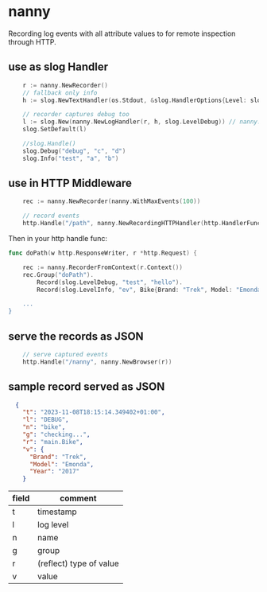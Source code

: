 # nanny

Recording log events with all attribute values to for remote inspection through HTTP.


## use as slog Handler

```go
	r := nanny.NewRecorder()
	// fallback only info
	h := slog.NewTextHandler(os.Stdout, &slog.HandlerOptions{Level: slog.LevelInfo})

	// recorder captures debug too
	l := slog.New(nanny.NewLogHandler(r, h, slog.LevelDebug)) // nanny.LevelTrace
	slog.SetDefault(l)

	//slog.Handle()
	slog.Debug("debug", "c", "d")
	slog.Info("test", "a", "b")
```

## use in HTTP Middleware

```go
	rec := nanny.NewRecorder(nanny.WithMaxEvents(100))

	// record events
	http.Handle("/path", nanny.NewRecordingHTTPHandler(http.HandlerFunc(doPath), rec))
```
Then in your http handle func:

```go
func doPath(w http.ResponseWriter, r *http.Request) {

	rec := nanny.RecorderFromContext(r.Context())
	rec.Group("doPath").
		Record(slog.LevelDebug, "test", "hello").
		Record(slog.LevelInfo, "ev", Bike{Brand: "Trek", Model: "Emonda", Year: "2017"})```

    ...
}
```

## serve the records as JSON

```go
	// serve captured events
	http.Handle("/nanny", nanny.NewBrowser(r))
```


## sample record served as JSON

```json
  {
    "t": "2023-11-08T18:15:14.349402+01:00",
    "l": "DEBUG",
    "n": "bike",
    "g": "checking...",
    "r": "main.Bike",
    "v": {
      "Brand": "Trek",
      "Model": "Emonda",
      "Year": "2017"
    }
```
|field|comment|
|-|-|
|t|timestamp|
|l|log level|
|n|name|
|g|group|
|r|(reflect) type of value|
|v|value